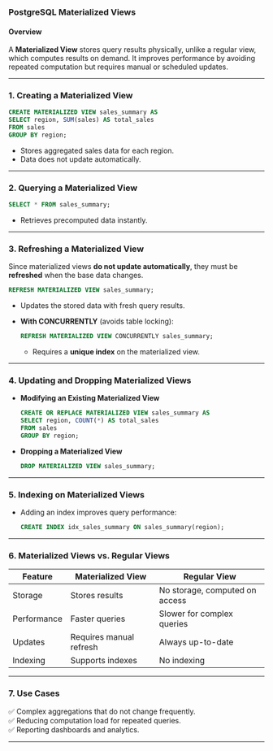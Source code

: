 ### **PostgreSQL Materialized Views**  
 
#### **Overview**  
A **Materialized View** stores query results physically, unlike a regular view, which computes results on demand. It improves performance by avoiding repeated computation but requires manual or scheduled updates.

---

### **1. Creating a Materialized View**  

```sql
CREATE MATERIALIZED VIEW sales_summary AS
SELECT region, SUM(sales) AS total_sales
FROM sales
GROUP BY region;
```
- Stores aggregated sales data for each region.  
- Data does not update automatically.

---

### **2. Querying a Materialized View**  

```sql
SELECT * FROM sales_summary;
```
- Retrieves precomputed data instantly.

---

### **3. Refreshing a Materialized View**  

Since materialized views **do not update automatically**, they must be **refreshed** when the base data changes.

```sql
REFRESH MATERIALIZED VIEW sales_summary;
```
- Updates the stored data with fresh query results.

- **With CONCURRENTLY** (avoids table locking):  
  ```sql
  REFRESH MATERIALIZED VIEW CONCURRENTLY sales_summary;
  ```
  - Requires a **unique index** on the materialized view.

---

### **4. Updating and Dropping Materialized Views**  

- **Modifying an Existing Materialized View**  
  ```sql
  CREATE OR REPLACE MATERIALIZED VIEW sales_summary AS
  SELECT region, COUNT(*) AS total_sales
  FROM sales
  GROUP BY region;
  ```

- **Dropping a Materialized View**  
  ```sql
  DROP MATERIALIZED VIEW sales_summary;
  ```

---

### **5. Indexing on Materialized Views**  

- Adding an index improves query performance:  
  ```sql
  CREATE INDEX idx_sales_summary ON sales_summary(region);
  ```

---

### **6. Materialized Views vs. Regular Views**  

| Feature | Materialized View | Regular View |
|---------|-----------------|-------------|
| Storage | Stores results | No storage, computed on access |
| Performance | Faster queries | Slower for complex queries |
| Updates | Requires manual refresh | Always up-to-date |
| Indexing | Supports indexes | No indexing |

---

### **7. Use Cases**  

✅ Complex aggregations that do not change frequently.  
✅ Reducing computation load for repeated queries.  
✅ Reporting dashboards and analytics.  

---